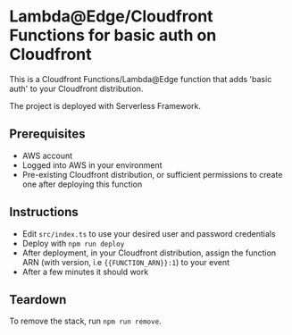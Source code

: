 # Lambda@Edge/Cloudfront Functions for basic auth on Cloudfront

This is a Cloudfront Functions/Lambda@Edge function that adds 'basic auth' to your Cloudfront distribution.

The project is deployed with Serverless Framework.

## Prerequisites

- AWS account
- Logged into AWS in your environment
- Pre-existing Cloudfront distribution, or sufficient permissions to create one after deploying this function

## Instructions

- Edit `src/index.ts` to use your desired user and password credentials
- Deploy with `npm run deploy`
- After deployment, in your Cloudfront distribution, assign the function ARN (with version, i.e `{{FUNCTION_ARN}}:1`) to your event
- After a few minutes it should work

## Teardown

To remove the stack, run `npm run remove`.
